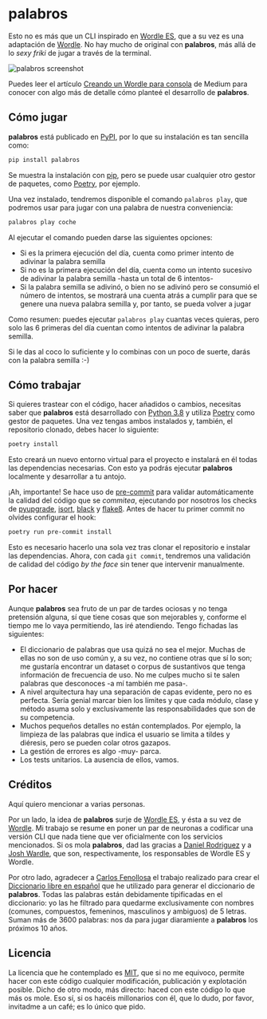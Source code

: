 # palabros

Esto no es más que un CLI inspirado en [Wordle ES](https://wordle.danielfrg.com/), que a su vez es una adaptación de [Wordle](https://www.powerlanguage.co.uk/wordle/). No hay mucho de original con **palabros**, más allá de lo _sexy friki_ de jugar a través de la terminal.

![palabros screenshot](https://rawcdn.githack.com/vermicida/palabros/4ab0e73a58113195ca8c4e71698ceb832388f01d/assets/screenshot.png)

Puedes leer el artículo [Creando un Wordle para consola](https://medium.com/@vermicida/creando-un-wordle-para-consola-b284a6ad10a0) de Medium para conocer con algo más de detalle cómo planteé el desarrollo de **palabros**.

## Cómo jugar

**palabros** está publicado en [PyPI](https://pypi.org/), por lo que su instalación es tan sencilla como:

```bash
pip install palabros
```

Se muestra la instalación con [pip](https://pip.pypa.io/en/stable/cli/pip_install/), pero se puede usar cualquier otro gestor de paquetes, como [Poetry](https://python-poetry.org/docs/cli/#add), por ejemplo.

Una vez instalado, tendremos disponible el comando `palabros play`, que podremos usar para jugar con una palabra de nuestra conveniencia:

```bash
palabros play coche
```

Al ejecutar el comando pueden darse las siguientes opciones:

- Si es la primera ejecución del día, cuenta como primer intento de adivinar la palabra semilla
- Si no es la primera ejecución del día, cuenta como un intento sucesivo de adivinar la palabra semilla -hasta un total de 6 intentos-
- Si la palabra semilla se adivinó, o bien no se adivinó pero se consumió el número de intentos, se mostrará una cuenta atrás a cumplir para que se genere una nueva palabra semilla y, por tanto, se pueda volver a jugar

Como resumen: puedes ejecutar `palabros play` cuantas veces quieras, pero solo las 6 primeras del día cuentan como intentos de adivinar la palabra semilla.

Si le das al coco lo suficiente y lo combinas con un poco de suerte, darás con la palabra semilla :-)

## Cómo trabajar

Si quieres trastear con el código, hacer añadidos o cambios, necesitas saber que **palabros** está desarrollado con [Python 3.8](https://www.python.org/downloads/) y utiliza [Poetry](https://python-poetry.org/) como gestor de paquetes. Una vez tengas ambos instalados y, también, el repositorio clonado, debes hacer lo siguiente:

```bash
poetry install
```

Esto creará un nuevo entorno virtual para el proyecto e instalará en él todas las dependencias necesarias. Con esto ya podrás ejecutar **palabros** localmente y desarrollar a tu antojo.

¡Ah, importante! Se hace uso de [pre-commit](https://pre-commit.com/) para validar automáticamente la calidad del código que se _commitea_, ejecutando por nosotros los checks de [pyupgrade](https://github.com/asottile/pyupgrade), [isort](https://github.com/PyCQA/isort), [black](https://github.com/psf/black) y [flake8](https://github.com/PyCQA/flake8). Antes de hacer tu primer commit no olvides configurar el hook:

```bash
poetry run pre-commit install
```

Esto es necesario hacerlo una sola vez tras clonar el repositorio e instalar las dependencias. Ahora, con cada `git commit`, tendremos una validación de calidad del código _by the face_ sin tener que intervenir manualmente.

## Por hacer

Aunque **palabros** sea fruto de un par de tardes ociosas y no tenga pretensión alguna, sí que tiene cosas que son mejorables y, conforme el tiempo me lo vaya permitiendo, las iré atendiendo. Tengo fichadas las siguientes:

- El diccionario de palabras que usa quizá no sea el mejor. Muchas de ellas no son de uso común y, a su vez, no contiene otras que sí lo son; me gustaría encontrar un dataset o corpus de sustantivos que tenga información de frecuencia de uso. No me culpes mucho si te salen palabras que desconoces -a mí también me pasa-.
- A nivel arquitectura hay una separación de capas evidente, pero no es perfecta. Sería genial marcar bien los límites y que cada módulo, clase y método asuma solo y exclusivamente las responsabilidades que son de su competencia.
- Muchos pequeños detalles no están contemplados. Por ejemplo, la limpieza de las palabras que indica el usuario se limita a tildes y diéresis, pero se pueden colar otros gazapos.
- La gestión de errores es algo -muy- parca.
- Los tests unitarios. La ausencia de ellos, vamos.

## Créditos

Aquí quiero mencionar a varias personas.

Por un lado, la idea de **palabros** surje de [Wordle ES](https://wordle.danielfrg.com/), y ésta a su vez de [Wordle](https://www.powerlanguage.co.uk/wordle/). Mi trabajo se resume en poner un par de neuronas a codificar una versión CLI que nada tiene que ver oficialmente con los servicios mencionados. Si os mola **palabros**, dad las gracias a [Daniel Rodriguez](https://twitter.com/danielfrg) y a [Josh Wardle](https://twitter.com/powerlanguish), que son, respectivamente, los responsables de Wordle ES y Wordle.

Por otro lado, agradecer a [Carlos Fenollosa](https://twitter.com/cfenollosa) el trabajo realizado para crear el [Diccionario libre en español](https://cfenollosa.com/blog/diccionario-libre-en-espanol---free-spanish-dictionary.html) que he utilizado para generar el diccionario de **palabros**. Todas las palabras están debidamente tipificadas en el diccionario: yo las he filtrado para quedarme exclusivamente con nombres (comunes, compuestos, femeninos, masculinos y ambiguos) de 5 letras. Suman más de 3600 palabras: nos da para jugar diaramiente a **palabros** los próximos 10 años.

## Licencia

La licencia que he contemplado es [MIT](./LICENSE), que si no me equivoco, permite hacer con este código cualquier modificación, publicación y explotación posible. Dicho de otro modo, más directo: haced con este código lo que más os mole. Eso sí, si os hacéis millonarios con él, que lo dudo, por favor, invitadme a un café; es lo único que pido.
